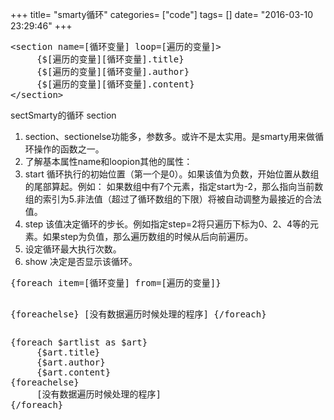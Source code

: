 +++
title= "smarty循环"
categories= ["code"]
tags= []
date= "2016-03-10 23:29:46"
+++

<pre>&lt;section name=[循环变量] loop=[遍历的变量]&gt;
     {$[遍历的变量][循环变量].title}
     {$[遍历的变量][循环变量].author}
     {$[遍历的变量][循环变量].content}
&lt;/section&gt;</pre>
sectSmarty的循环 section
<ol>
	<li>section、sectionelse功能多，参数多。或许不是太实用。是smarty用来做循环操作的函数之一。</li>
	<li>了解基本属性name和loopion其他的属性：</li>
	<li>start 循环执行的初始位置（第一个是0）。如果该值为负数，开始位置从数组的尾部算起。例如：
如果数组中有7个元素，指定start为-2，那么指向当前数组的索引为5.非法值（超过了循环数组的下限）将被自动调整为最接近的合法值。</li>
	<li>step 该值决定循环的步长。例如指定step=2将只遍历下标为0、2、4等的元素。如果step为负值，那么遍历数组的时候从后向前遍历。</li>
	<li>设定循环最大执行次数。</li>
	<li>show 决定是否显示该循环。</li>
</ol>
<pre>{foreach item=[循环变量] from=[遍历的变量]}
      
{foreachelse}
     [没有数据遍历时候处理的程序]
{/foreach}</pre>
<pre>{foreach $artlist as $art}
     {$art.title}
     {$art.author}
     {$art.content}
{foreachelse}
     [没有数据遍历时候处理的程序]
{/foreach}</pre>
